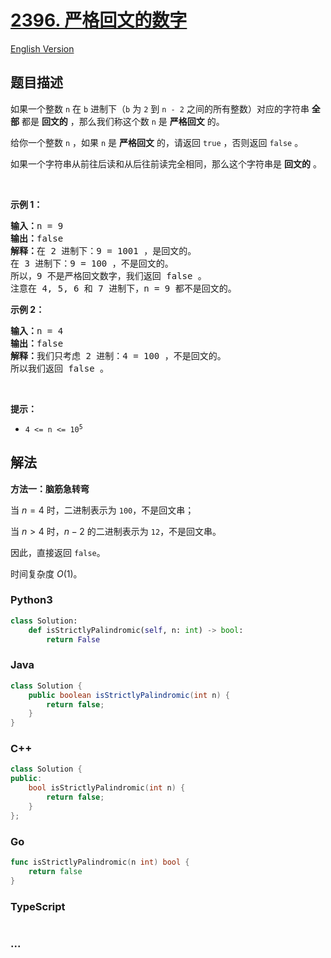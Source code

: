 # [2396. 严格回文的数字](https://leetcode.cn/problems/strictly-palindromic-number)

[English Version](/solution/2300-2399/2396.Strictly%20Palindromic%20Number/README_EN.md)

## 题目描述

<!-- 这里写题目描述 -->

<p>如果一个整数 <code>n</code>&nbsp;在 <code>b</code>&nbsp;进制下（<code>b</code>&nbsp;为 <code>2</code>&nbsp;到 <code>n - 2</code>&nbsp;之间的所有整数）对应的字符串&nbsp;<strong>全部</strong>&nbsp;都是 <strong>回文的</strong>&nbsp;，那么我们称这个数&nbsp;<code>n</code>&nbsp;是 <strong>严格回文</strong>&nbsp;的。</p>

<p>给你一个整数&nbsp;<code>n</code>&nbsp;，如果 <code>n</code>&nbsp;是 <strong>严格回文</strong>&nbsp;的，请返回&nbsp;<code>true</code> ，否则返回<em>&nbsp;</em><code>false</code>&nbsp;。</p>

<p>如果一个字符串从前往后读和从后往前读完全相同，那么这个字符串是 <strong>回文的</strong>&nbsp;。</p>

<p>&nbsp;</p>

<p><strong>示例 1：</strong></p>

<pre><b>输入：</b>n = 9
<b>输出：</b>false
<b>解释：</b>在 2 进制下：9 = 1001 ，是回文的。
在 3 进制下：9 = 100 ，不是回文的。
所以，9 不是严格回文数字，我们返回 false 。
注意在 4, 5, 6 和 7 进制下，n = 9 都不是回文的。
</pre>

<p><strong>示例 2：</strong></p>

<pre><b>输入：</b>n = 4
<b>输出：</b>false
<b>解释：</b>我们只考虑 2 进制：4 = 100 ，不是回文的。
所以我们返回 false 。
</pre>

<p>&nbsp;</p>

<p><strong>提示：</strong></p>

<ul>
	<li><code>4 &lt;= n &lt;= 10<sup>5</sup></code></li>
</ul>

## 解法

<!-- 这里可写通用的实现逻辑 -->

**方法一：脑筋急转弯**

当 $n=4$ 时，二进制表示为 `100`，不是回文串；

当 $n\gt 4$ 时，$n-2$ 的二进制表示为 `12`，不是回文串。

因此，直接返回 `false`。

时间复杂度 $O(1)$。

<!-- tabs:start -->

### **Python3**

<!-- 这里可写当前语言的特殊实现逻辑 -->

```python
class Solution:
    def isStrictlyPalindromic(self, n: int) -> bool:
        return False
```

### **Java**

<!-- 这里可写当前语言的特殊实现逻辑 -->

```java
class Solution {
    public boolean isStrictlyPalindromic(int n) {
        return false;
    }
}
```

### **C++**

```cpp
class Solution {
public:
    bool isStrictlyPalindromic(int n) {
        return false;
    }
};
```

### **Go**

```go
func isStrictlyPalindromic(n int) bool {
	return false
}
```

### **TypeScript**

```ts

```

### **...**

```


```

<!-- tabs:end -->
